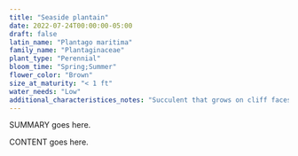 ```yaml
---
title: "Seaside plantain"
date: 2022-07-24T00:00:00-05:00
draft: false
latin_name: "Plantago maritima"
family_name: "Plantaginaceae"
plant_type: "Perennial"
bloom_time: "Spring;Summer"
flower_color: "Brown"
size_at_maturity: "< 1 ft"
water_needs: "Low"
additional_characteristices_notes: "Succulent that grows on cliff faces and likes salt wind. Attracts Common Buckeye (Junonia coenia) butterfly."
---
```


SUMMARY goes here.

<!--more-->

CONTENT goes here.